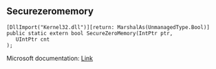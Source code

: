 ## Securezeromemory

```
[DllImport("Kernel32.dll")][return: MarshalAs(UnmanagedType.Bool)]
public static extern bool SecureZeroMemory(IntPtr ptr,
   UIntPtr cnt
);
```

Microsoft documentation: [Link](https://learn.microsoft.com/en-us/previous-versions/windows/desktop/legacy/aa366877(v=vs.85))
